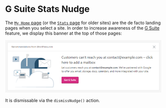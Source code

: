# G Suite Stats Nudge

The [`My Home` page](https://wordpress.com/home/) (or the [`Stats` page](https://wordpress.com/stats/) for older sites) are the de facto landing pages when you select a site. In order to increase awareness of the [G Suite](https://wordpress.com/google/g-suite/) feature, we display this banner at the top of those pages:

<img src="./screenshot.png" />

It is dismissable via the `dismissNudge()` action.
